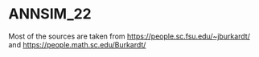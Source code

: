 # ANNSIM_22

Most of the sources are taken from 
https://people.sc.fsu.edu/~jburkardt/
and 
https://people.math.sc.edu/Burkardt/